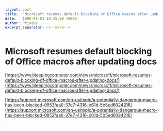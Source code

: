 ```yaml
---
layout: post
title:  "Microsoft resumes default blocking of Office macros after updating docs"
date:   1990-01-01 19:55:00 +0000
author: PfiatDe
excerpt_separator: <!--more-->
---
```


# Microsoft resumes default blocking of Office macros after updating docs

[https://www.bleepingcomputer.com/news/microsoft/microsoft-resumes-default-blocking-of-office-macros-after-updating-docs/](https://www.bleepingcomputer.com/news/microsoft/microsoft-resumes-default-blocking-of-office-macros-after-updating-docs/)

[https://support.microsoft.com/en-us/topic/a-potentially-dangerous-macro-has-been-blocked-0952faa0-37e7-4316-b61d-5b5ed6024216](https://support.microsoft.com/en-us/topic/a-potentially-dangerous-macro-has-been-blocked-0952faa0-37e7-4316-b61d-5b5ed6024216)

...
<!--more-->
